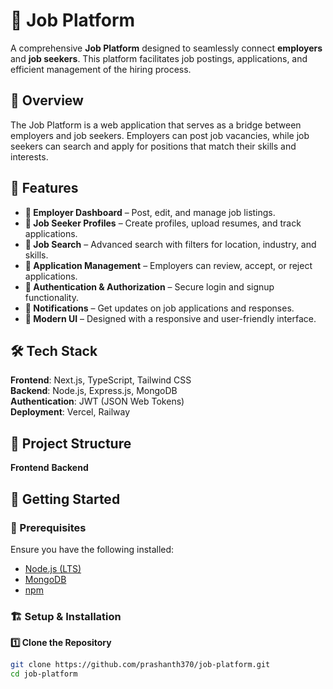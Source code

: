 # 🌟 Job Platform

A comprehensive **Job Platform** designed to seamlessly connect **employers** and **job seekers**. This platform facilitates job postings, applications, and efficient management of the hiring process.

## 🚀 Overview

The Job Platform is a web application that serves as a bridge between employers and job seekers. Employers can post job vacancies, while job seekers can search and apply for positions that match their skills and interests.

## 📌 Features

- **🏢 Employer Dashboard** – Post, edit, and manage job listings.
- **👤 Job Seeker Profiles** – Create profiles, upload resumes, and track applications.
- **🔎 Job Search** – Advanced search with filters for location, industry, and skills.
- **📂 Application Management** – Employers can review, accept, or reject applications.
- **🔐 Authentication & Authorization** – Secure login and signup functionality.
- **📩 Notifications** – Get updates on job applications and responses.
- **🎨 Modern UI** – Designed with a responsive and user-friendly interface.

## 🛠️ Tech Stack

**Frontend**: Next.js, TypeScript, Tailwind CSS  
**Backend**: Node.js, Express.js, MongoDB  
**Authentication**: JWT (JSON Web Tokens)  
**Deployment**: Vercel, Railway  

## 📂 Project Structure

**Frontend**
**Backend**


## 🚀 Getting Started

### 📌 Prerequisites

Ensure you have the following installed:

- [Node.js (LTS)](https://nodejs.org/)
- [MongoDB](https://www.mongodb.com/)
- [npm](https://www.npmjs.com/)

### 🏗️ Setup & Installation

**1️⃣ Clone the Repository**
```bash
git clone https://github.com/prashanth370/job-platform.git
cd job-platform
